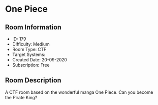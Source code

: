 ﻿# One Piece

## Room Information
- ID: 179
- Difficulty: Medium
- Room Type: CTF
- Target Systems: 
- Created Date: 20-09-2020
- Subscription: Free

## Room Description
A CTF room based on the wonderful manga One Piece. Can you become the Pirate King?
